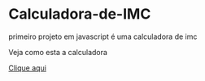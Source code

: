 # Calculadora-de-IMC
primeiro projeto em javascript é uma calculadora de imc

Veja como esta a calculadora 

<a href="https://teodoro10.github.io/Calculadora-de-IMC/" target="_blank"> Clique aqui </a>
